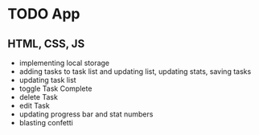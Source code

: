 # TODO App
## HTML, CSS, JS
- implementing local storage
- adding tasks to task list and updating list, updating stats, saving tasks
- updating task list
- toggle Task Complete
- delete Task
- edit Task
- updating progress bar and stat numbers
- blasting confetti
